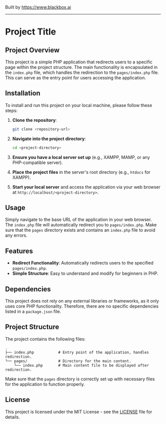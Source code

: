 
Built by https://www.blackbox.ai

---

# Project Title

## Project Overview

This project is a simple PHP application that redirects users to a specific page within the project structure. The main functionality is encapsulated in the `index.php` file, which handles the redirection to the `pages/index.php` file. This can serve as the entry point for users accessing the application.

## Installation

To install and run this project on your local machine, please follow these steps:

1. **Clone the repository**:
   ```bash
   git clone <repository-url>
   ```

2. **Navigate into the project directory**:
   ```bash
   cd <project-directory>
   ```

3. **Ensure you have a local server set up** (e.g., XAMPP, MAMP, or any PHP-compatible server).

4. **Place the project files** in the server's root directory (e.g., `htdocs` for XAMPP).

5. **Start your local server** and access the application via your web browser at `http://localhost/<project-directory>`.

## Usage

Simply navigate to the base URL of the application in your web browser. The `index.php` file will automatically redirect you to `pages/index.php`. Make sure that the `pages` directory exists and contains an `index.php` file to avoid any errors.

## Features

- **Redirect Functionality**: Automatically redirects users to the specified `pages/index.php`.
- **Simple Structure**: Easy to understand and modify for beginners in PHP.

## Dependencies

This project does not rely on any external libraries or frameworks, as it only uses core PHP functionality. Therefore, there are no specific dependencies listed in a `package.json` file.

## Project Structure

The project contains the following files:

```
.
├── index.php           # Entry point of the application, handles redirection.
└── pages/              # Directory for the main content.
    └── index.php       # Main content file to be displayed after redirection.
```

Make sure that the `pages` directory is correctly set up with necessary files for the application to function properly.

## License

This project is licensed under the MIT License - see the [LICENSE](LICENSE) file for details.